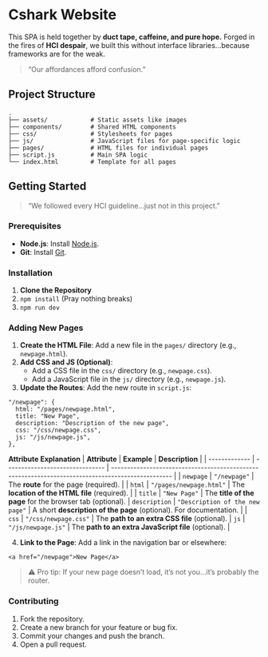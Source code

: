 # Cshark Website
This SPA is held together by **duct tape, caffeine, and pure hope.**
Forged in the fires of **HCI despair**, we built this without interface libraries...because frameworks are for the weak.
> “Our affordances afford confusion.”

## Project Structure
```
.
├── assets/            # Static assets like images
├── components/        # Shared HTML components
├── css/               # Stylesheets for pages
├── js/                # JavaScript files for page-specific logic
├── pages/             # HTML files for individual pages
├── script.js          # Main SPA logic
└── index.html         # Template for all pages 
``` 


## Getting Started
> “We followed every HCI guideline...just not in this project.”
### Prerequisites
- **Node.js**: Install [Node.js](https://nodejs.org/).
- **Git**: Install [Git](https://git-scm.com/).

### Installation
1. **Clone the Repository**
2. `npm install` (Pray nothing breaks)
3. `npm run dev`

### Adding New Pages
1. **Create the HTML File**: Add a new file in the `pages/` directory (e.g., `newpage.html`).
2. **Add CSS and JS (Optional)**:
    - Add a CSS file in the `css/` directory (e.g., `newpage.css`).
    - Add a JavaScript file in the `js/` directory (e.g., `newpage.js`).
3. **Update the Routes**: Add the new route in `script.js`:
```
"/newpage": {
  html: "/pages/newpage.html",
  title: "New Page",
  description: "Description of the new page",
  css: "/css/newpage.css",
  js: "/js/newpage.js",
},
```
**Attribute Explanation**
| **Attribute**      | **Example**                     | **Description**                                                                                   |
| ------------- | ------------------------------- | ------------------------------------------------------------------------------------------------- |
| `newpage`    | `"/newpage"`                    | The **route** for the page (required).                    |
| `html`        | `"/pages/newpage.html"`         | The **location of the HTML file** (required).  |
| `title`       | `"New Page"`                    | The **title of the page** for the browser tab (optional).
| `description` | `"Description of the new page"` | A short **description of the page** (optional). For documentation.                  |
| `css`         | `"/css/newpage.css"`            | The **path to an extra CSS file** (optional). 
| `js`          | `"/js/newpage.js"`              | The **path to an extra JavaScript file** (optional).    |




4. **Link to the Page**: Add a link in the navigation bar or elsewhere:
```
<a href="/newpage">New Page</a>
``` 
> ⚠️ Pro tip: If your new page doesn’t load, it’s not you...it’s probably the router. 

### Contributing
1. Fork the repository.
2. Create a new branch for your feature or bug fix.
3. Commit your changes and push the branch.
4. Open a pull request.